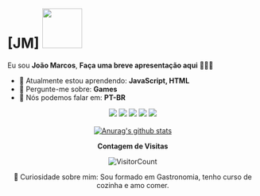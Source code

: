 # [JM] <img src="https://github.com/TheDudeThatCode/TheDudeThatCode/blob/master/Assets/Handshake.gif?raw=true" width="80px">

Eu sou <strong>João Marcos</strong>, <strong>Faça uma breve apresentação aqui</strong> 👨🏻‍💻 

- 🚀 Atualmente estou aprendendo: <strong>JavaScript, HTML</strong> 
- 💬 Pergunte-me sobre: <strong>Games</strong>
- 📣 Nós podemos falar em: <strong>PT-BR</strong>

<div align="center">
  <a href="#" alt="Gmail">
  <img src="https://img.shields.io/badge/-Gmail-FF0000?style=flat-square&labelColor=FF0000&logo=gmail&logoColor=white&link=LINK-DO-SEU-EMAIL" /></a>

  <a href="#" alt="Linkedin">
  <img src="https://img.shields.io/badge/-Linkedin-0e76a8?style=flat-square&logo=Linkedin&logoColor=white&link=LINK-DO-SEU-LINKEDIN" /></a>
  
  <a href="#" alt="WhatsApp">
  <img src="https://img.shields.io/badge/-WhatsApp-25d366?style=flat-square&labelColor=25d366&logo=whatsapp&logoColor=white&link=API-DO-SEU-WHATSAPP"/></a>
  
  <a href="#" alt="Facebook">
  <img src="https://img.shields.io/badge/-Facebook-3b5998?style=flat-square&labelColor=3b5998&logo=facebook&logoColor=white&link=LINK-DO-SEU-FACEBOOK"/></a>

  <a href="#" alt="Instagram">
  <img src="https://img.shields.io/badge/-Instagram-DF0174?style=flat-square&labelColor=DF0174&logo=instagram&logoColor=white&link=LINK-DO-SEU-INSTAGRAM"/></a>
<div>
 

</br>
<div align="center">
<a href="https://github-readme-stats.anuraghazra1.vercel.app/api?username=jmtmds"><img src="https://github-readme-stats.anuraghazra1.vercel.app/api?username=jmtmds&show_icons=true&include_all_commits=true&theme=radical" alt="Anurag's github stats"/>
</a>

</div>

**Contagem de Visitas**

![VisitorCount](https://profile-counter.glitch.me/{jmtmds}/count.svg)

👀 Curiosidade sobre mim: Sou formado em Gastronomia, 
tenho curso de cozinha e amo comer.
